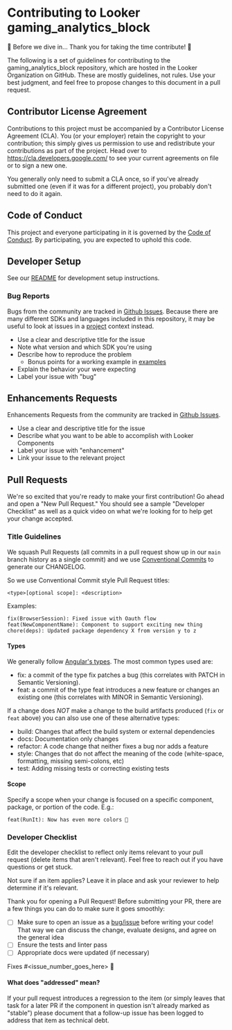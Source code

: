 # Contributing to Looker gaming_analytics_block

🎉 Before we dive in... Thank you for taking the time contribute! 🎉

The following is a set of guidelines for contributing to the gaming_analytics_block repository, which are hosted in the Looker Organization on GitHub. These are mostly guidelines, not rules. Use your best judgment, and feel free to propose changes to this document in a pull request.

## Contributor License Agreement

Contributions to this project must be accompanied by a Contributor License Agreement (CLA). You (or your employer) retain the copyright to your contribution; this simply gives us permission to use and redistribute your contributions as part of the project. Head over to <https://cla.developers.google.com/> to see your current agreements on file or to sign a new one.

You generally only need to submit a CLA once, so if you've already submitted one (even if it was for a different project), you probably don't need to do it again.

## Code of Conduct

This project and everyone participating in it is governed by the [Code of Conduct](CODE_OF_CONDUCT.md). By participating, you are expected to uphold this code.

## Developer Setup

See our [README](README.md) for development setup instructions.

### Bug Reports

Bugs from the community are tracked in [Github Issues](https://github.com/looker-open-source/gaming_analytics_block/issues).
Because there are many different SDKs and languages included in this repository, it may be useful to look at issues in a [project](https://github.com/looker-open-source/gaming_analytics_block/projects) context instead.

- Use a clear and descriptive title for the issue
- Note what version and which SDK you're using
- Describe how to reproduce the problem
    - Bonus points for a working example in [examples](/examples)
- Explain the behavior your were expecting
- Label your issue with "bug"

## Enhancements Requests

Enhancements Requests from the community are tracked in [Github Issues](https://github.com/looker-open-source/gaming_analytics_block/issues).

- Use a clear and descriptive title for the issue
- Describe what you want to be able to accomplish with Looker Components
- Label your issue with "enhancement"
- Link your issue to the relevant project

## Pull Requests

We're so excited that you're ready to make your first contribution! Go ahead and open a "New Pull Request." You should see a sample "Developer Checklist" as well as a quick video on what we're looking for to help get your change accepted.

### Title Guidelines

We squash Pull Requests (all commits in a pull request show up in our `main` branch history as a single commit) and we use [Conventional Commits](https://www.conventionalcommits.org/en/v1.0.0/) to generate our CHANGELOG.

So we use Conventional Commit style Pull Request titles:

`<type>[optional scope]: <description>`

Examples:

```
fix(BrowserSession): Fixed issue with Oauth flow
feat(NewComponentName): Component to support exciting new thing
chore(deps): Updated package dependency X from version y to z
```

#### Types

We generally follow [Angular's types](https://github.com/angular/angular/blob/22b96b9/CONTRIBUTING.md#type). The most common types used are:

- fix: a commit of the type fix patches a bug (this correlates with PATCH in Semantic Versioning).
- feat: a commit of the type feat introduces a new feature or changes an existing one (this correlates with MINOR in Semantic Versioning).

If a change does _NOT_ make a change to the build artifacts produced (`fix` or `feat` above) you can also use one of these alternative types:

- build: Changes that affect the build system or external dependencies
- docs: Documentation only changes
- refactor: A code change that neither fixes a bug nor adds a feature
- style: Changes that do not affect the meaning of the code (white-space, formatting, missing semi-colons, etc)
- test: Adding missing tests or correcting existing tests

#### Scope

Specify a scope when your change is focused on a specific component, package, or portion of the code. E.g.:

```
feat(RunIt): Now has even more colors 🌈
```

### Developer Checklist

Edit the developer checklist to reflect only items relevant to your pull request (delete items that aren't relevant). Feel free to reach out if you have questions or get stuck.

Not sure if an item applies? Leave it in place and ask your reviewer to help determine if it's relevant.

Thank you for opening a Pull Request! Before submitting your PR, there are a few things you can do to make sure it goes smoothly:
- [ ] Make sure to open an issue as a [bug/issue](https://github.com/looker-open-source/gaming_analytics_block/issues/new/choose) before writing your code!  That way we can discuss the change, evaluate designs, and agree on the general idea
- [ ] Ensure the tests and linter pass
- [ ] Appropriate docs were updated (if necessary)

Fixes #<issue_number_goes_here> 🦕

#### What does "addressed" mean?

If your pull request introduces a regression to the item (or simply leaves that task for a later PR if the component in question isn't already marked as "stable") please document that a follow-up issue has been logged to address that item as technical debt.